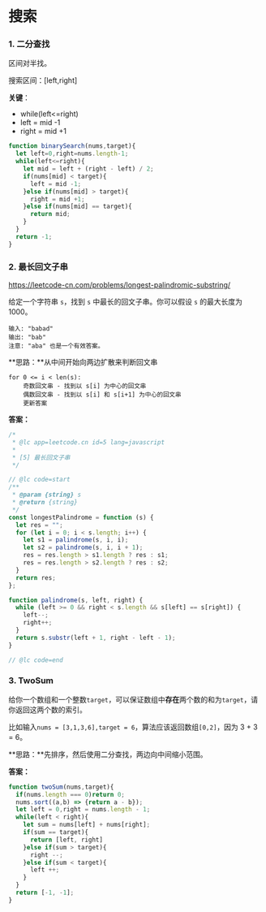 # 搜索

### 1. 二分查找

区间对半找。

搜索区间：[left,right]

**关键**：

- while(left<=right)
- left = mid -1
- right = mid +1

```javascript
function binarySearch(nums,target){
  let left=0,right=nums.length-1;
  while(left<=right){
    let mid = left + (right - left) / 2;
    if(nums[mid] < target){
      left = mid -1;
    }else if(nums[mid] > target){
      right = mid +1;
    }else if(nums[mid] == target){
      return mid;
    }
  }
  return -1;
}
```

### 2. 最长回文子串

https://leetcode-cn.com/problems/longest-palindromic-substring/

给定一个字符串 `s`，找到 `s` 中最长的回文子串。你可以假设 `s` 的最大长度为 1000。

```
输入: "babad"
输出: "bab"
注意: "aba" 也是一个有效答案。
```

**思路：**从中间开始向两边扩散来判断回文串

```
for 0 <= i < len(s):
    奇数回文串 - 找到以 s[i] 为中心的回文串
    偶数回文串 - 找到以 s[i] 和 s[i+1] 为中心的回文串
    更新答案
```

**答案：**

```javascript
/*
 * @lc app=leetcode.cn id=5 lang=javascript
 *
 * [5] 最长回文子串
 */

// @lc code=start
/**
 * @param {string} s
 * @return {string}
 */
const longestPalindrome = function (s) {
  let res = "";
  for (let i = 0; i < s.length; i++) {
    let s1 = palindrome(s, i, i);
    let s2 = palindrome(s, i, i + 1);
    res = res.length > s1.length ? res : s1;
    res = res.length > s2.length ? res : s2;
  }
  return res;
};

function palindrome(s, left, right) {
  while (left >= 0 && right < s.length && s[left] == s[right]) {
    left--;
    right++;
  }
  return s.substr(left + 1, right - left - 1);
}

// @lc code=end
```

### 3. TwoSum

给你一个数组和一个整数`target`，可以保证数组中**存在**两个数的和为`target`，请你返回这两个数的索引。

比如输入`nums = [3,1,3,6],target = 6`，算法应该返回数组`[0,2]`，因为 3 + 3 = 6。

**思路：**先排序，然后使用二分查找，两边向中间缩小范围。

**答案：**

```javascript
function twoSum(nums,target){
  if(nums.length === 0)return 0;
  nums.sort((a,b) => {return a - b});
  let left = 0,right = nums.length - 1;
  while(left < right){
    let sum = nums[left] + nums[right];
    if(sum == target){
      return [left, right]
    }else if(sum > target){
      right --;
    }else if(sum < target){
      left ++;
    }
  }
  return [-1, -1];
}
```

